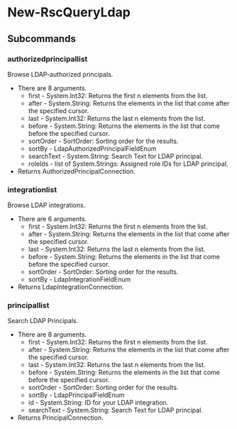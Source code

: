 # New-RscQueryLdap
## Subcommands
### authorizedprincipallist
Browse LDAP-authorized principals.

- There are 8 arguments.
    - first - System.Int32: Returns the first n elements from the list.
    - after - System.String: Returns the elements in the list that come after the specified cursor.
    - last - System.Int32: Returns the last n elements from the list.
    - before - System.String: Returns the elements in the list that come before the specified cursor.
    - sortOrder - SortOrder: Sorting order for the results.
    - sortBy - LdapAuthorizedPrincipalFieldEnum
    - searchText - System.String: Search Text for LDAP principal.
    - roleIds - list of System.Strings: Assigned role IDs for LDAP principal.
- Returns AuthorizedPrincipalConnection.
### integrationlist
Browse LDAP integrations.

- There are 6 arguments.
    - first - System.Int32: Returns the first n elements from the list.
    - after - System.String: Returns the elements in the list that come after the specified cursor.
    - last - System.Int32: Returns the last n elements from the list.
    - before - System.String: Returns the elements in the list that come before the specified cursor.
    - sortOrder - SortOrder: Sorting order for the results.
    - sortBy - LdapIntegrationFieldEnum
- Returns LdapIntegrationConnection.
### principallist
Search LDAP Principals.

- There are 8 arguments.
    - first - System.Int32: Returns the first n elements from the list.
    - after - System.String: Returns the elements in the list that come after the specified cursor.
    - last - System.Int32: Returns the last n elements from the list.
    - before - System.String: Returns the elements in the list that come before the specified cursor.
    - sortOrder - SortOrder: Sorting order for the results.
    - sortBy - LdapPrincipalFieldEnum
    - id - System.String: ID for your LDAP integration.
    - searchText - System.String: Search Text for LDAP principal.
- Returns PrincipalConnection.
